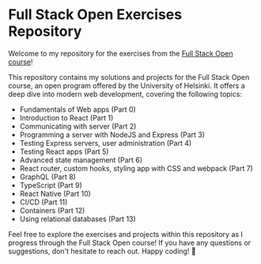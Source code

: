 # Full Stack Open Exercises Repository

Welcome to my repository for the exercises from the [Full Stack Open course](https://fullstackopen.com/)!

This repository contains my solutions and projects for the Full Stack Open course, an open program offered by the University of Helsinki. It offers a deep dive into modern web development, covering the following topics:

- Fundamentals of Web apps (Part 0)
- Introduction to React (Part 1)
- Communicating with server (Part 2)
- Programming a server with NodeJS and Express (Part 3)
- Testing Express servers, user administration (Part 4)
- Testing React apps (Part 5)
- Advanced state management (Part 6)
- React router, custom hooks, styling app with CSS and webpack (Part 7)
- GraphQL (Part 8)
- TypeScript (Part 9)
- React Native (Part 10)
- CI/CD (Part 11)
- Containers (Part 12)
- Using relational databases (Part 13)

Feel free to explore the exercises and projects within this repository as I progress through the Full Stack Open course! If you have any questions or suggestions, don't hesitate to reach out. Happy coding! 🚀
